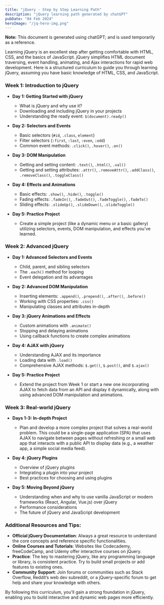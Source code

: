 ```yaml
---
title: "jQuery - Step by Step Learning Path"
description: "jQuery learning path generated by chatGPT"
pubDate: "04 Feb 2024"
heroImage: "/jq-hero-img.png"
---
```




**Note:** This document is generated using chatGPT; and is used temporarily as a reference.

Learning jQuery is an excellent step after getting comfortable with HTML, CSS, and the basics of JavaScript. jQuery simplifies HTML document traversing, event handling, animating, and Ajax interactions for rapid web development. Here is a structured curriculum to guide you through learning jQuery, assuming you have basic knowledge of HTML, CSS, and JavaScript.

### Week 1: Introduction to jQuery

- **Day 1: Getting Started with jQuery**
  - What is jQuery and why use it?
  - Downloading and including jQuery in your projects
  - Understanding the ready event: `$(document).ready()`

- **Day 2: Selectors and Events**
  - Basic selectors (`#id`, `.class`, `element`)
  - Filter selectors (`:first`, `:last`, `:even`, `:odd`)
  - Common event methods: `.click()`, `.hover()`, `.on()`

- **Day 3: DOM Manipulation**
  - Getting and setting content: `.text()`, `.html()`, `.val()`
  - Getting and setting attributes: `.attr()`, `.removeAttr()`, `.addClass()`, `.removeClass()`, `.toggleClass()`

- **Day 4: Effects and Animations**
  - Basic effects: `.show()`, `.hide()`, `.toggle()`
  - Fading effects: `.fadeIn()`, `.fadeOut()`, `.fadeToggle()`, `.fadeTo()`
  - Sliding effects: `.slideUp()`, `.slideDown()`, `.slideToggle()`

- **Day 5: Practice Project**
  - Create a simple project (like a dynamic menu or a basic gallery) utilizing selectors, events, DOM manipulation, and effects you've learned.

### Week 2: Advanced jQuery

- **Day 1: Advanced Selectors and Events**
  - Child, parent, and sibling selectors
  - The `.each()` method for looping
  - Event delegation and its advantages

- **Day 2: Advanced DOM Manipulation**
  - Inserting elements: `.append()`, `.prepend()`, `.after()`, `.before()`
  - Working with CSS properties: `.css()`
  - Manipulating classes and attributes in-depth

- **Day 3: jQuery Animations and Effects**
  - Custom animations with `.animate()`
  - Stopping and delaying animations
  - Using callback functions to create complex animations

- **Day 4: AJAX with jQuery**
  - Understanding AJAX and its importance
  - Loading data with `.load()`
  - Comprehensive AJAX methods: `$.get()`, `$.post()`, and `$.ajax()`

- **Day 5: Practice Project**
  - Extend the project from Week 1 or start a new one incorporating AJAX to fetch data from an API and display it dynamically, along with using advanced DOM manipulation and animations.

### Week 3: Real-world jQuery

- **Days 1-3: In-depth Project**
  - Plan and develop a more complex project that solves a real-world problem. This could be a single-page application (SPA) that uses AJAX to navigate between pages without refreshing or a small web app that interacts with a public API to display data (e.g., a weather app, a simple social media feed).

- **Day 4: jQuery Plugins**
  - Overview of jQuery plugins
  - Integrating a plugin into your project
  - Best practices for choosing and using plugins

- **Day 5: Moving Beyond jQuery**
  - Understanding when and why to use vanilla JavaScript or modern frameworks (React, Angular, Vue.js) over jQuery
  - Performance considerations
  - The future of jQuery and JavaScript development

### Additional Resources and Tips:
- **Official jQuery Documentation**: Always a great resource to understand the core concepts and reference specific functionalities.
- **Online Courses and Tutorials**: Websites like Codecademy, freeCodeCamp, and Udemy offer interactive courses on jQuery.
- **Practice**: The key to mastering jQuery, like any programming language or library, is consistent practice. Try to build small projects or add features to existing ones.
- **Community Support**: Join forums or communities such as Stack Overflow, Reddit’s web dev subreddit, or a jQuery-specific forum to get help and share your knowledge with others.

By following this curriculum, you'll gain a strong foundation in jQuery, enabling you to build interactive and dynamic web pages more efficiently.

